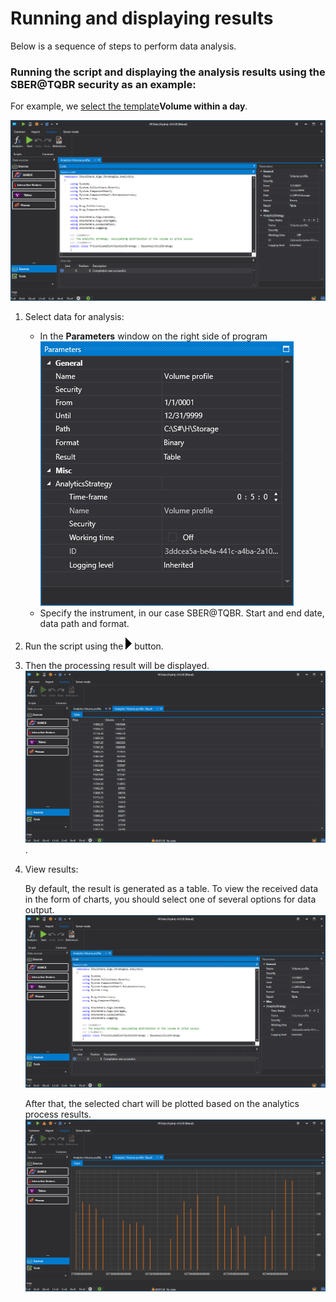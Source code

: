 # Running and displaying results

Below is a sequence of steps to perform data analysis.

### Running the script and displaying the analysis results using the SBER@TQBR security as an example:

For example, we [select the template](HydraAnalyticsScripts.md)**Volume within a day**.

![hydra analitics main 01](../images/hydra_analitics_main_01.png)

1. Select data for analysis:
   - In the **Parameters** window on the right side of program![hydra analitics parameters](../images/hydra_analitics_parameters.png)
   - Specify the instrument, in our case SBER@TQBR. Start and end date, data path and format.
2. Run the script using the ![hydra analitics run](../images/hydra_analitics_run.png) button.
3. Then the processing result will be displayed.![hydra analitics table](../images/hydra_analitics_table.png). 
4. View results:

   By default, the result is generated as a table. To view the received data in the form of charts, you should select one of several options for data output.![hydra analitics main 01](../images/hydra_analitics_main_01.png)

   After that, the selected chart will be plotted based on the analytics process results.![hydra analitics chart](../images/hydra_analitics_chart.png)
